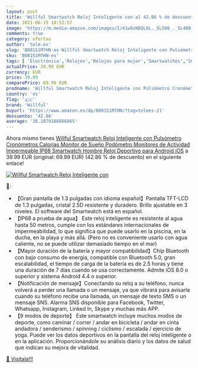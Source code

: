```yaml
---
layout: post
title: 'Willful Smartwatch Reloj Inteligente con al 42.86 % de descuento'
date: 2021-06-15 10:52:57
image: 'https://m.media-amazon.com/images/I/41w9zNDQL6L._SL500_._SL400_.jpg'
comments: true
category: ofertas
author: 'tole.es'
slug: 'B081S1M7HN-es Willful Smartwatch Reloj Inteligente con Pulsómetro...'
sku: 'B081S1M7HN-es'
tags: [ 'Electrónica','Relojes','Relojes para mujer','Smartwatches','Smartwatches Fashion para Mujer','Tecnología para vestir','android','willful', ]
actualPrice: 39.99 EUR
currency: EUR
price: 39.99
comparePrice: 69.99 EUR
prodname: 'Willful Smartwatch Reloj Inteligente con Pulsómetro Cronómetros Calorías Monitor de Sueño Podómetro Monitores de Actividad Impermeable IP68 Smartwatch Hombre Reloj Deportivo para Android iOS'
country: 'es'
flag: '🇪🇸'
brand: 'Willful'
buyurl: 'https://www.amazon.es/dp/B081S1M7HN/?tag=tolees-21'
descuento: '42.86'
average: '38.1879166666665'
---
```


Ahora mismo tienes [Willful Smartwatch Reloj Inteligente con Pulsómetro Cronómetros Calorías Monitor de Sueño Podómetro Monitores de Actividad Impermeable IP68 Smartwatch Hombre Reloj Deportivo para Android iOS](https://www.amazon.es/dp/B081S1M7HN/?tag=tolees-21) a 39.99 EUR (original: 69.99 EUR) (42.86 %  de descuento) en el siguiente enlace!

[![Willful Smartwatch Reloj Inteligente con](https://m.media-amazon.com/images/I/41w9zNDQL6L._SL500_._SL400_.jpg)](https://www.amazon.es/dp/B081S1M7HN/?tag=tolees-21)

🔎:

- 【Gran pantalla de 1.3 pulgadas con idioma español】Pantalla TFT-LCD de 1.3 pulgadas, cristal 2.5D resistente y duradero. Brillo ajustable en 3 niveles. El software del Smartwatch está en español.
- 【IP68 a prueba de agua】 Este reloj inteligente es resistente al agua hasta 50 metros, cumple con los estándares internacionales de impermeabilidad, lo que significa que puede usarlo en la piscina, en la ducha, en la playa y más allá. (Pero no es conveniente usarlo con agua caliente, no se puede utilizar demasiado tiempo en el mar)
- 【Mayor duración de la batería y mayor compatibilidad】Chip Bluetooth con bajo consumo de energía, compatible con Bluetooth 5.0, gran escalabilidad, el tiempo de carga de la batería es de 2.5 horas y tiene una duración de 7 días cuando se usa correctamente. Admite iOS 8.0 o superior y sistema Android 4.4 o superior.
- 【Notificación de mensaje】Conectando su reloj a su teléfono, nunca volverá a perder una llamada o un mensaje, ya que vibrará para avisarle cuando su teléfono recibe una llamada, un mensaje de texto SMS o un mensaje SNS. Alarma SNS disponible para Facebook, Twitter, Whatsapp, Instagram, Linked In, Skype y muchas más APP.
- 【9 modos de deporte】 Este smartwatch incluye muchos modos de deporte, como caminar / correr / andar en bicicleta / andar en cinta andadora / senderismo / spinning / ciclismo / escalada / ejercicio de yoga. Puede ver los datos deportivos en la pantalla del reloj inteligente o en la aplicación. Proporcionándole su análisis diario y los datos de salud que indican su mejora de vitalidad.

[🛒 Visítala!!!](https://www.amazon.es/dp/B081S1M7HN/?tag=tolees-21)
